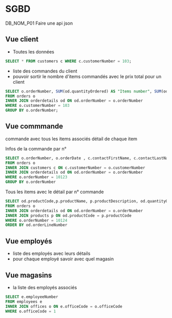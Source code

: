 # SGBD

DB_NOM_P01
Faire une api json

## Vue client

- Toutes les données
```sql
SELECT * FROM customers c WHERE c.customerNumber = 103;
```

- liste des commandes du client
- pouvoir sortir le nombre d'items commandés avec le prix total pour un client

```sql
SELECT o.orderNumber, SUM(od.quantityOrdered) AS "Items number", SUM(od.priceEach * od.quantityOrdered) AS "Total price"
FROM orders o 
INNER JOIN orderdetails od ON od.orderNumber = o.orderNumber
WHERE o.customerNumber = 103
GROUP BY o.orderNumber;

```

## Vue commmande

commande avec tous les items associés
détail de chaque item

Infos de la commande par n°
```sql
SELECT o.orderNumber, o.orderDate , c.contactFirstName, c.contactLastName, SUM(od.quantityOrdered) AS "Items number", SUM(od.priceEach * od.quantityOrdered) AS "Total price"
FROM orders o
INNER JOIN customers c ON c.customerNumber = o.customerNumber
INNER JOIN orderdetails od ON od.orderNumber = o.orderNumber
WHERE o.orderNumber = 10123
GROUP BY o.orderNumber
```

Tous les items avec le détail par n° commande
```sql
SELECT od.productCode,p.productName, p.productDescription, od.quantityOrdered, od.priceEach
FROM orders o 
INNER JOIN orderdetails od ON od.orderNumber = o.orderNumber
INNER JOIN products p ON od.productCode = p.productCode
WHERE o.orderNumber = 10124
ORDER BY od.orderLineNumber
```

## Vue employés

- liste des employés avec leurs détails
- pour chaque employé savoir avec quel magasin

## Vue magasins

- la liste des employés associés

```sql
SELECT e.employeeNumber
FROM employees e
INNER JOIN offices o ON e.officeCode = o.officeCode
WHERE o.officeCode = 1
```


